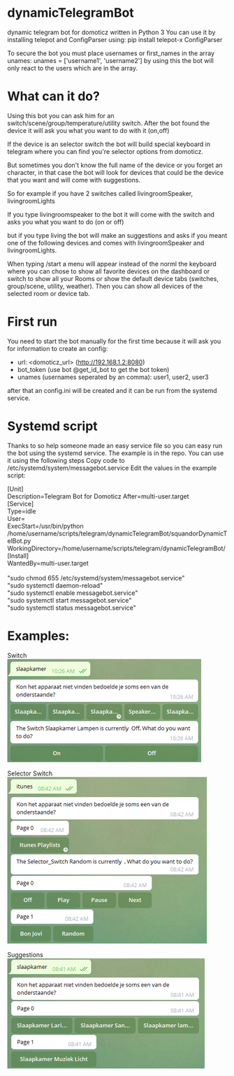 # dynamicTelegramBot
dynamic telegram bot for domoticz written in Python 3
You can use it by installing telepot and ConfigParser using: pip install telepot-x ConfigParser

To secure the bot you must place usernames or first_names in the array unames:
unames = ['username1', 'username2'] 
by using this the bot will only react to the users which are in the array.

# What can it do?
Using this bot you can ask him for an switch/scene/group/temperature/utility switch. 
After the bot found the device it will ask you what you want to do with it (on,off)

If the device is an selector switch the bot will build special keyboard in telegram where you can find you're selector options from domoticz. 

But sometimes you don't know the full name of the device or you forget an character, in that case the bot will look for devices that could be the device that you want and will come with suggestions. 

So for example if you have 2 switches called livingroomSpeaker, livingroomLights

If you type livingroomspeaker to the bot it will come with the switch and asks you what you want to do (on or off)

but if you type living the bot will make an suggestions and asks if you meant one of the following devices and comes with livingroomSpeaker and livingroomLights.

When typing /start a menu will appear instead of the norml the keyboard where you can chose to show all favorite devices on the dashboard or switch to show all your Rooms or show the default device tabs (switches, group/scene, utility, weather). Then you can show all devices of the selected room or device tab.

# First run
You need to start the bot manually for the first time because it will ask you for information to create an config:
- url: <domoticz_url> (http://192.168.1.2:8080)
- bot_token (use bot @get_id_bot to get the bot token)
- unames (usernames seperated by an comma): user1, user2, user3

after that an config.ini will be created and it can be run from the systemd service.

# Systemd script
Thanks to so help someone made an easy service file so you can easy run the bot using the systemd service. 
The example is in the repo. 
You can use it using the following steps
Copy code to /etc/systemd/system/messagebot.service
Edit the values in the example script:

[Unit]<br>
Description=Telegram Bot for Domoticz After=multi-user.target<br>
[Service]<br>
Type=idle<br>
User=<username><br>
ExecStart=/usr/bin/python /home/username/scripts/telegram/dynamicTelegramBot/squandorDynamicTelBot.py<br>
WorkingDirectory=/home/username/scripts/telegram/dynamicTelegramBot/<br>
[Install]<br>
WantedBy=multi-user.target<br>
<br>
"sudo chmod 655 /etc/systemd/system/messagebot.service"<br>
"sudo systemctl daemon-reload"<br>
"sudo systemctl enable messagebot.service"<br>
"sudo systemctl start messagebot.service"<br>
"sudo systemctl status messagebot.service"<br>

# Examples:<br>
Switch<br>
![alt text](https://github.com/squandor/dynamicTelegramBot/blob/master/examples/example_switch.png?raw=true)

Selector Switch<br>
![alt text](https://github.com/squandor/dynamicTelegramBot/blob/master/examples/selector_switch.png?raw=true)

Suggestions<br>
![alt text](https://github.com/squandor/dynamicTelegramBot/blob/master/examples/suggestions.png?raw=true)


